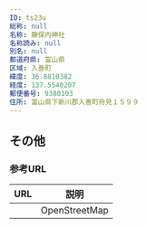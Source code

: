 ```yaml
---
ID: ts23u
総称: null
名称: 藤保内神社
名称読み: null
別名: null
都道府県: 富山県
区域: 入善町
緯度: 36.8810382
経度: 137.5540207
郵便番号: 9380103
住所: 富山県下新川郡入善町舟見１５９９
---
```


## その他

### 参考URL

| URL | 説明          |
| --- | ------------- |
|     | OpenStreetMap |

